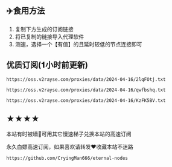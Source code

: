 ## ✈️食用方法
1. 复制下方生成的订阅链接
2. 将已复制的链接导入代理软件
3. 测速，选择一个【有值】的且延时较低的节点连接即可

## 优质订阅(𝟏小时前更新)

```
https://oss.v2rayse.com/proxies/data/2024-04-16/2lqFOtj.txt
```
```
https://oss.v2rayse.com/proxies/data/2024-04-16/qwfbshq.txt
```
```
https://oss.v2rayse.com/proxies/data/2024-04-16/KzFK5BV.txt
```

## ★★★★
本站有时被墙🚫可用其它慢速梯子兑换本站的高速订阅

永久白嫖高速订阅，如果喜欢请转发❤️收藏本站不迷路

```https://github.com/CryingMan666/eternal-nodes```
